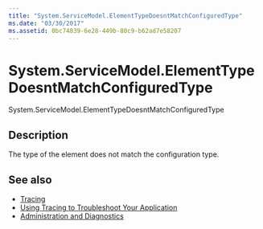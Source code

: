 ```yaml
---
title: "System.ServiceModel.ElementTypeDoesntMatchConfiguredType"
ms.date: "03/30/2017"
ms.assetid: 0bc74839-6e28-449b-80c9-b62ad7e58207
---
```

# System.ServiceModel.ElementTypeDoesntMatchConfiguredType
System.ServiceModel.ElementTypeDoesntMatchConfiguredType  
  
## Description  
 The type of the element does not match the configuration type.  
  
## See also

- [Tracing](../../../../../docs/framework/wcf/diagnostics/tracing/index.md)
- [Using Tracing to Troubleshoot Your Application](../../../../../docs/framework/wcf/diagnostics/tracing/using-tracing-to-troubleshoot-your-application.md)
- [Administration and Diagnostics](../../../../../docs/framework/wcf/diagnostics/index.md)
